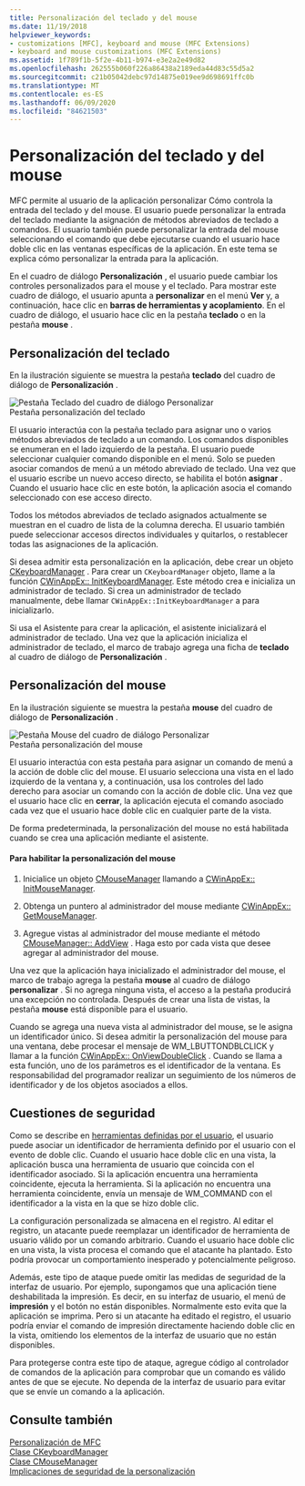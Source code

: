 ```yaml
---
title: Personalización del teclado y del mouse
ms.date: 11/19/2018
helpviewer_keywords:
- customizations [MFC], keyboard and mouse (MFC Extensions)
- keyboard and mouse customizations (MFC Extensions)
ms.assetid: 1f789f1b-5f2e-4b11-b974-e3e2a2e49d82
ms.openlocfilehash: 262555b060f226a86438a2189eda44d83c55d5a2
ms.sourcegitcommit: c21b05042debc97d14875e019ee9d698691ffc0b
ms.translationtype: MT
ms.contentlocale: es-ES
ms.lasthandoff: 06/09/2020
ms.locfileid: "84621503"
---
```

# <a name="keyboard-and-mouse-customization"></a>Personalización del teclado y del mouse

MFC permite al usuario de la aplicación personalizar Cómo controla la entrada del teclado y del mouse. El usuario puede personalizar la entrada del teclado mediante la asignación de métodos abreviados de teclado a comandos. El usuario también puede personalizar la entrada del mouse seleccionando el comando que debe ejecutarse cuando el usuario hace doble clic en las ventanas específicas de la aplicación. En este tema se explica cómo personalizar la entrada para la aplicación.

En el cuadro de diálogo **Personalización** , el usuario puede cambiar los controles personalizados para el mouse y el teclado. Para mostrar este cuadro de diálogo, el usuario apunta a **personalizar** en el menú **Ver** y, a continuación, hace clic en **barras de herramientas y acoplamiento**. En el cuadro de diálogo, el usuario hace clic en la pestaña **teclado** o en la pestaña **mouse** .

## <a name="keyboard-customization"></a>Personalización del teclado

En la ilustración siguiente se muestra la pestaña **teclado** del cuadro de diálogo de **Personalización** .

![Pestaña Teclado del cuadro de diálogo Personalizar](../mfc/media/mfcnextkeyboardtab.png "Pestaña Teclado del cuadro de diálogo Personalizar") <br/>
Pestaña personalización del teclado

El usuario interactúa con la pestaña teclado para asignar uno o varios métodos abreviados de teclado a un comando. Los comandos disponibles se enumeran en el lado izquierdo de la pestaña. El usuario puede seleccionar cualquier comando disponible en el menú. Solo se pueden asociar comandos de menú a un método abreviado de teclado. Una vez que el usuario escribe un nuevo acceso directo, se habilita el botón **asignar** . Cuando el usuario hace clic en este botón, la aplicación asocia el comando seleccionado con ese acceso directo.

Todos los métodos abreviados de teclado asignados actualmente se muestran en el cuadro de lista de la columna derecha. El usuario también puede seleccionar accesos directos individuales y quitarlos, o restablecer todas las asignaciones de la aplicación.

Si desea admitir esta personalización en la aplicación, debe crear un objeto [CKeyboardManager](reference/ckeyboardmanager-class.md) . Para crear un `CKeyboardManager` objeto, llame a la función [CWinAppEx:: InitKeyboardManager](reference/cwinappex-class.md#initkeyboardmanager). Este método crea e inicializa un administrador de teclado. Si crea un administrador de teclado manualmente, debe llamar `CWinAppEx::InitKeyboardManager` a para inicializarlo.

Si usa el Asistente para crear la aplicación, el asistente inicializará el administrador de teclado. Una vez que la aplicación inicializa el administrador de teclado, el marco de trabajo agrega una ficha de **teclado** al cuadro de diálogo de **Personalización** .

## <a name="mouse-customization"></a>Personalización del mouse

En la ilustración siguiente se muestra la pestaña **mouse** del cuadro de diálogo de **Personalización** .

![Pestaña Mouse del cuadro de diálogo Personalizar](../mfc/media/mfcnextmousetab.png "Pestaña Mouse del cuadro de diálogo Personalizar") <br/>
Pestaña personalización del mouse

El usuario interactúa con esta pestaña para asignar un comando de menú a la acción de doble clic del mouse. El usuario selecciona una vista en el lado izquierdo de la ventana y, a continuación, usa los controles del lado derecho para asociar un comando con la acción de doble clic. Una vez que el usuario hace clic en **cerrar**, la aplicación ejecuta el comando asociado cada vez que el usuario hace doble clic en cualquier parte de la vista.

De forma predeterminada, la personalización del mouse no está habilitada cuando se crea una aplicación mediante el asistente.

#### <a name="to-enable-mouse-customization"></a>Para habilitar la personalización del mouse

1. Inicialice un objeto [CMouseManager](reference/cmousemanager-class.md) llamando a [CWinAppEx:: InitMouseManager](reference/cwinappex-class.md#initmousemanager).

1. Obtenga un puntero al administrador del mouse mediante [CWinAppEx:: GetMouseManager](reference/cwinappex-class.md#getmousemanager).

1. Agregue vistas al administrador del mouse mediante el método [CMouseManager:: AddView](reference/cmousemanager-class.md#addview) . Haga esto por cada vista que desee agregar al administrador del mouse.

Una vez que la aplicación haya inicializado el administrador del mouse, el marco de trabajo agrega la pestaña **mouse** al cuadro de diálogo **personalizar** . Si no agrega ninguna vista, el acceso a la pestaña producirá una excepción no controlada. Después de crear una lista de vistas, la pestaña **mouse** está disponible para el usuario.

Cuando se agrega una nueva vista al administrador del mouse, se le asigna un identificador único. Si desea admitir la personalización del mouse para una ventana, debe procesar el mensaje de WM_LBUTTONDBLCLICK y llamar a la función [CWinAppEx:: OnViewDoubleClick](reference/cwinappex-class.md#onviewdoubleclick) . Cuando se llama a esta función, uno de los parámetros es el identificador de la ventana. Es responsabilidad del programador realizar un seguimiento de los números de identificador y de los objetos asociados a ellos.

## <a name="security-concerns"></a>Cuestiones de seguridad

Como se describe en [herramientas definidas por el usuario](user-defined-tools.md), el usuario puede asociar un identificador de herramienta definido por el usuario con el evento de doble clic. Cuando el usuario hace doble clic en una vista, la aplicación busca una herramienta de usuario que coincida con el identificador asociado. Si la aplicación encuentra una herramienta coincidente, ejecuta la herramienta. Si la aplicación no encuentra una herramienta coincidente, envía un mensaje de WM_COMMAND con el identificador a la vista en la que se hizo doble clic.

La configuración personalizada se almacena en el registro. Al editar el registro, un atacante puede reemplazar un identificador de herramienta de usuario válido por un comando arbitrario. Cuando el usuario hace doble clic en una vista, la vista procesa el comando que el atacante ha plantado. Esto podría provocar un comportamiento inesperado y potencialmente peligroso.

Además, este tipo de ataque puede omitir las medidas de seguridad de la interfaz de usuario. Por ejemplo, supongamos que una aplicación tiene deshabilitada la impresión. Es decir, en su interfaz de usuario, el menú de **impresión** y el botón no están disponibles. Normalmente esto evita que la aplicación se imprima. Pero si un atacante ha editado el registro, el usuario podría enviar el comando de impresión directamente haciendo doble clic en la vista, omitiendo los elementos de la interfaz de usuario que no están disponibles.

Para protegerse contra este tipo de ataque, agregue código al controlador de comandos de la aplicación para comprobar que un comando es válido antes de que se ejecute. No dependa de la interfaz de usuario para evitar que se envíe un comando a la aplicación.

## <a name="see-also"></a>Consulte también

[Personalización de MFC](customization-for-mfc.md)<br/>
[Clase CKeyboardManager](reference/ckeyboardmanager-class.md)<br/>
[Clase CMouseManager](reference/cmousemanager-class.md)<br/>
[Implicaciones de seguridad de la personalización](security-implications-of-customization.md)
